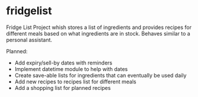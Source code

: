 # fridgelist
Fridge List Project whish stores a list of ingredients and provides recipes for different meals based on what ingredients are in stock. Behaves similar to a personal assistant.

Planned:
- Add expiry/sell-by dates with reminders
- Implement datetime module to help with dates
- Create save-able lists for ingredients that can eventually be used daily
- Add new recipes to recipes list for different meals
- Add a shopping list for planned recipes